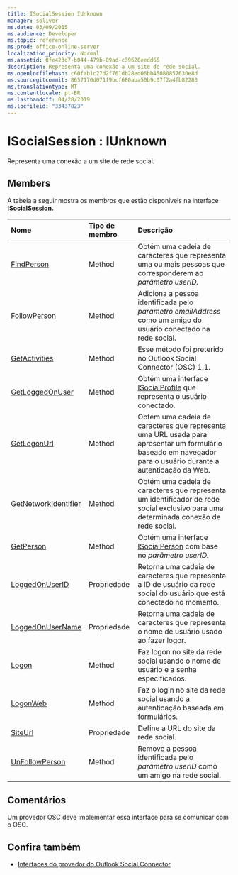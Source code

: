 ```yaml
---
title: ISocialSession IUnknown
manager: soliver
ms.date: 03/09/2015
ms.audience: Developer
ms.topic: reference
ms.prod: office-online-server
localization_priority: Normal
ms.assetid: 0fe423d7-b044-479b-89ad-c39620eedd65
description: Representa uma conexão a um site de rede social.
ms.openlocfilehash: c60fab1c27d2f761db28ed06bb45080857630e8d
ms.sourcegitcommit: 8657170d071f9bcf680aba50b9c07f2a4fb82283
ms.translationtype: MT
ms.contentlocale: pt-BR
ms.lasthandoff: 04/28/2019
ms.locfileid: "33437823"
---
```

# <a name="isocialsession--iunknown"></a>ISocialSession : IUnknown

Representa uma conexão a um site de rede social.
  
## <a name="members"></a>Members

A tabela a seguir mostra os membros que estão disponíveis na interface **ISocialSession.** 
  
|**Nome**|**Tipo de membro**|**Descrição**|
|:-----|:-----|:-----|
|[FindPerson](isocialsession-findperson.md) <br/> |Method  <br/> |Obtém uma cadeia de caracteres que representa uma ou mais pessoas que corresponderem ao _parâmetro userID._  <br/> |
|[FollowPerson](isocialsession-followperson.md) <br/> |Method  <br/> |Adiciona a pessoa identificada pelo  _parâmetro emailAddress_ como um amigo do usuário conectado na rede social.  <br/> |
|[GetActivities](isocialsession-getactivities.md) <br/> |Method  <br/> |Esse método foi preterido no Outlook Social Connector (OSC) 1.1.  <br/> |
|[GetLoggedOnUser](isocialsession-getloggedonuser.md) <br/> |Method  <br/> |Obtém uma interface [ISocialProfile](isocialprofileisocialperson.md) que representa o usuário conectado.  <br/> |
|[GetLogonUrl](isocialsession-getlogonurl.md) <br/> |Method  <br/> |Obtém uma cadeia de caracteres que representa uma URL usada para apresentar um formulário baseado em navegador para o usuário durante a autenticação da Web.  <br/> |
|[GetNetworkIdentifier](isocialsession-getnetworkidentifier.md) <br/> |Method  <br/> |Obtém uma cadeia de caracteres que representa um identificador de rede social exclusivo para uma determinada conexão de rede social.  <br/> |
|[GetPerson](isocialsession-getperson.md) <br/> |Method  <br/> |Obtém uma interface [ISocialPerson](isocialpersoniunknown.md) com base no _parâmetro userID._  <br/> |
|[LoggedOnUserID](isocialsession-loggedonuserid.md) <br/> |Propriedade  <br/> |Retorna uma cadeia de caracteres que representa a ID de usuário da rede social do usuário que está conectado no momento.  <br/> |
|[LoggedOnUserName](isocialsession-loggedonusername.md) <br/> |Propriedade  <br/> |Retorna uma cadeia de caracteres que representa o nome de usuário usado ao fazer logor.  <br/> |
|[Logon](isocialsession-logon.md) <br/> |Method  <br/> |Faz logon no site da rede social usando o nome de usuário e a senha especificados.  <br/> |
|[LogonWeb](isocialsession-logonweb.md) <br/> |Method  <br/> |Faz o login no site da rede social usando a autenticação baseada em formulários.  <br/> |
|[SiteUrl](isocialsession-siteurl.md) <br/> |Propriedade  <br/> |Define a URL do site da rede social.  <br/> |
|[UnFollowPerson](isocialsession-unfollowperson.md) <br/> |Method  <br/> |Remove a pessoa identificada pelo  _parâmetro userID_ como um amigo na rede social.  <br/> |
   
## <a name="remarks"></a>Comentários

Um provedor OSC deve implementar essa interface para se comunicar com o OSC.
  
## <a name="see-also"></a>Confira também

- [Interfaces do provedor do Outlook Social Connector](outlook-social-connector-provider-interfaces.md)

